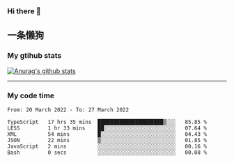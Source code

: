 ### Hi there 👋

## 一条懒狗
<!--
**kiss-me-quickly/kiss-me-quickly** is a ✨ _special_ ✨ repository because its `README.md` (this file) appears on your GitHub profile.

Here are some ideas to get you started:

- 🔭 I’m currently working on ...
- 🌱 I’m currently learning ...
- 👯 I’m looking to collaborate on ...
- 🤔 I’m looking for help with ...
- 💬 Ask me about ...
- 📫 How to reach me: ...
- 😄 Pronouns: ...
- ⚡ Fun fact: ...
-->


### My gtihub stats

[![Anurag's github stats](https://github-readme-stats.vercel.app/api?username=kiss-me-quickly)](https://github.com/anuraghazra/github-readme-stats)

***

### My code time

<!--START_SECTION:waka-->

```text
From: 20 March 2022 - To: 27 March 2022

TypeScript   17 hrs 35 mins  █████████████████████▒░░░   85.85 %
LESS         1 hr 33 mins    ██░░░░░░░░░░░░░░░░░░░░░░░   07.64 %
XML          54 mins         █░░░░░░░░░░░░░░░░░░░░░░░░   04.43 %
JSON         22 mins         ▒░░░░░░░░░░░░░░░░░░░░░░░░   01.85 %
JavaScript   2 mins          ░░░░░░░░░░░░░░░░░░░░░░░░░   00.16 %
Bash         0 secs          ░░░░░░░░░░░░░░░░░░░░░░░░░   00.08 %
```

<!--END_SECTION:waka-->
